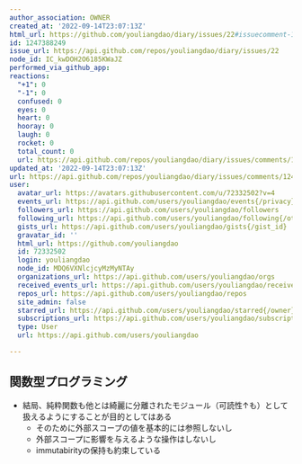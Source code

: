 ```yaml
---
author_association: OWNER
created_at: '2022-09-14T23:07:13Z'
html_url: https://github.com/youliangdao/diary/issues/22#issuecomment-1247388249
id: 1247388249
issue_url: https://api.github.com/repos/youliangdao/diary/issues/22
node_id: IC_kwDOH2O6185KWaJZ
performed_via_github_app: 
reactions:
  "+1": 0
  "-1": 0
  confused: 0
  eyes: 0
  heart: 0
  hooray: 0
  laugh: 0
  rocket: 0
  total_count: 0
  url: https://api.github.com/repos/youliangdao/diary/issues/comments/1247388249/reactions
updated_at: '2022-09-14T23:07:13Z'
url: https://api.github.com/repos/youliangdao/diary/issues/comments/1247388249
user:
  avatar_url: https://avatars.githubusercontent.com/u/72332502?v=4
  events_url: https://api.github.com/users/youliangdao/events{/privacy}
  followers_url: https://api.github.com/users/youliangdao/followers
  following_url: https://api.github.com/users/youliangdao/following{/other_user}
  gists_url: https://api.github.com/users/youliangdao/gists{/gist_id}
  gravatar_id: ''
  html_url: https://github.com/youliangdao
  id: 72332502
  login: youliangdao
  node_id: MDQ6VXNlcjcyMzMyNTAy
  organizations_url: https://api.github.com/users/youliangdao/orgs
  received_events_url: https://api.github.com/users/youliangdao/received_events
  repos_url: https://api.github.com/users/youliangdao/repos
  site_admin: false
  starred_url: https://api.github.com/users/youliangdao/starred{/owner}{/repo}
  subscriptions_url: https://api.github.com/users/youliangdao/subscriptions
  type: User
  url: https://api.github.com/users/youliangdao

---
```

## 関数型プログラミング
- 結局、純粋関数も他とは綺麗に分離されたモジュール（可読性↑も）として扱えるようにすることが目的としてはある
  - そのために外部スコープの値を基本的には参照しないし
  - 外部スコープに影響を与えるような操作はしないし
  - immutabirityの保持も約束している
